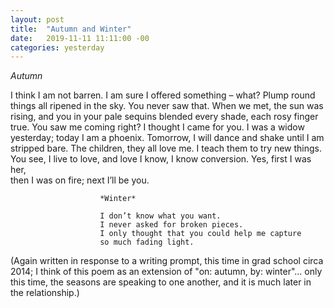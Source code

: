 ```yaml
---
layout: post
title:  "Autumn and Winter"
date:   2019-11-11 11:11:00 -00
categories: yesterday
---
```


*Autumn*

I think I am not barren. I am sure 
I offered something – what?  Plump round things 
all ripened in the sky. You never saw that. 
When we met, the sun was rising, and you
in your pale sequins blended every shade, each
rosy finger true. You saw me coming 
right? I thought I came for you. I was 
a widow yesterday; today I am 
a phoenix. Tomorrow, I will dance and shake 
until I am stripped bare. The children, they 
all love me. I teach them to try new things. 
You see, I live to love, and love I know, 
I know conversion. Yes, first I was her,  
then I was on fire; next I’ll be you. 


                        
                        *Winter*
                        
                        I don’t know what you want.
                        I never asked for broken pieces.
                        I only thought that you could help me capture
                        so much fading light.




(Again written in response to a writing prompt, this time in grad school circa 2014; I think of this poem as an extension of "on: autumn, by: winter"... only this time, the seasons are speaking to one another, and it is much later in the relationship.)
